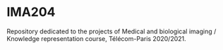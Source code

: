 # IMA204
Repository dedicated to the projects of Medical and biological imaging / Knowledge representation course, Télécom-Paris 2020/2021.
